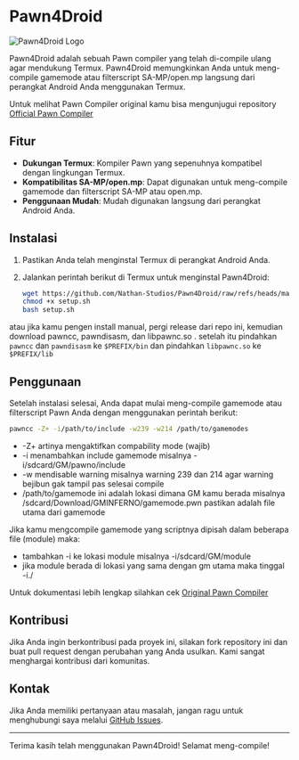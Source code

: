 # Pawn4Droid

![Pawn4Droid Logo](https://via.placeholder.com/150)

Pawn4Droid adalah sebuah Pawn compiler yang telah di-compile ulang agar mendukung Termux. Pawn4Droid memungkinkan Anda untuk meng-compile gamemode atau filterscript SA-MP/open.mp langsung dari perangkat Android Anda menggunakan Termux.

Untuk melihat Pawn Compiler original kamu bisa mengunjugui repository [Official Pawn Compiler](https://github.com/pawn-lang/compiler)

## Fitur

- **Dukungan Termux**: Kompiler Pawn yang sepenuhnya kompatibel dengan lingkungan Termux.
- **Kompatibilitas SA-MP/open.mp**: Dapat digunakan untuk meng-compile gamemode dan filterscript SA-MP atau open.mp.
- **Penggunaan Mudah**: Mudah digunakan langsung dari perangkat Android Anda.

## Instalasi

1. Pastikan Anda telah menginstal Termux di perangkat Android Anda.
2. Jalankan perintah berikut di Termux untuk menginstal Pawn4Droid:

    ```sh
    wget https://github.com/Nathan-Studios/Pawn4Droid/raw/refs/heads/main/setup.sh
    chmod +x setup.sh
    bash setup.sh
    ```
atau jika kamu pengen install manual, pergi release dari repo ini, kemudian download pawncc, pawndisasm, dan libpawnc.so . setelah itu pindahkan `pawncc` dan `pawndisasm` ke `$PREFIX/bin` dan pindahkan `libpawnc.so` ke `$PREFIX/lib`

## Penggunaan

Setelah instalasi selesai, Anda dapat mulai meng-compile gamemode atau filterscript Pawn Anda dengan menggunakan perintah berikut:

```sh
pawncc -Z+ -i/path/to/include -w239 -w214 /path/to/gamemodes
```

- -Z+ artinya mengaktifkan compability mode (wajib)
- -i menambahkan include gamemode misalnya -i/sdcard/GM/pawno/include
- -w mendisable warning misalnya warning 239 dan 214 agar warning bejibun gak tampil pas selesai compile
- /path/to/gamemode ini adalah lokasi dimana GM kamu berada misalnya /sdcard/Download/GMINFERNO/gamemode.pwn pastikan adalah file utama dari gamemode

Jika kamu mengcompile gamemode yang scriptnya dipisah dalam beberapa file (module) maka:
- tambahkan -i ke lokasi module misalnya -i/sdcard/GM/module
- jika module berada di lokasi yang sama dengan gm utama maka tinggal -i./

Untuk dokumentasi lebih lengkap silahkan cek [Original Pawn Compiler](https://github.com/pawn-lang/compiler)

## Kontribusi

Jika Anda ingin berkontribusi pada proyek ini, silakan fork repository ini dan buat pull request dengan perubahan yang Anda usulkan. Kami sangat menghargai kontribusi dari komunitas.

## Kontak

Jika Anda memiliki pertanyaan atau masalah, jangan ragu untuk menghubungi saya melalui [GitHub Issues](https://github.com/NathanKanaeru/Pawn4Droid/issues).

---

Terima kasih telah menggunakan Pawn4Droid! Selamat meng-compile!
